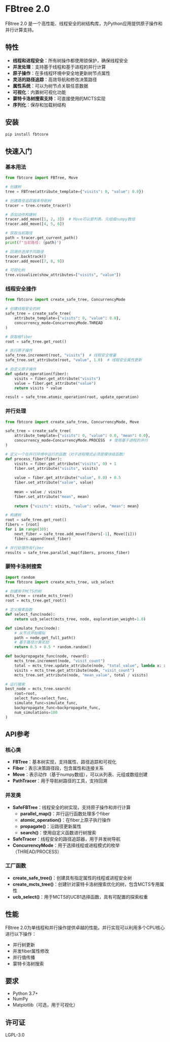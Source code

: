 
# FBtree 2.0

FBtree 2.0 是一个高性能、线程安全的树结构库，为Python应用提供原子操作和并行计算支持。

## 特性

- **线程和进程安全**：所有树操作都使用锁保护，确保线程安全
- **并发处理**：支持基于线程和基于进程的并行计算
- **原子操作**：在多线程环境中安全地更新树节点属性
- **灵活的路径追踪**：高效导航和修改决策路径
- **属性系统**：可以为树节点关联任意数据
- **可视化**：内置树可视化功能
- **蒙特卡洛树搜索支持**：可直接使用的MCTS实现
- **序列化**：保存和加载树结构

## 安装

```bash
pip install fbtcore
```

## 快速入门

### 基本用法

```python
from fbtcore import FBTree, Move

# 创建树
tree = FBTree(attribute_template={"visits": 0, "value": 0.0})

# 创建路径追踪器来导航树
tracer = tree.create_tracer()

# 添加动作构建树
tracer.add_move([1, 2, 3])  # Move可以是列表、元组或numpy数组
tracer.add_move([4, 5, 6])

# 获取当前路径
path = tracer.get_current_path()
print(f"当前路径: {path}")

# 回溯并选择不同路径
tracer.backtrack()
tracer.add_move([7, 8, 9])

# 可视化树
tree.visualize(show_attributes=["visits", "value"])
```

### 线程安全操作

```python
from fbtcore import create_safe_tree, ConcurrencyMode

# 创建线程安全的树
safe_tree = create_safe_tree(
    attribute_template={"visits": 0, "value": 0.0},
    concurrency_mode=ConcurrencyMode.THREAD
)

# 获取根fiber
root = safe_tree.get_root()

# 执行原子操作
safe_tree.increment(root, "visits")  # 线程安全增量
safe_tree.set_attribute(root, "value", 1.0)  # 线程安全属性更新

# 自定义原子操作
def update_operation(fiber):
    visits = fiber.get_attribute("visits")
    value = fiber.get_attribute("value")
    return visits * value

result = safe_tree.atomic_operation(root, update_operation)
```

### 并行处理

```python
from fbtcore import create_safe_tree, ConcurrencyMode, Move

safe_tree = create_safe_tree(
    attribute_template={"visits": 0, "value": 0.0, "mean": 0.0},
    concurrency_mode=ConcurrencyMode.PROCESS  # 使用基于进程的并行
)

# 定义一个在并行环境中运行的函数（对于进程模式必须是模块级函数）
def process_fiber(fiber):
    visits = fiber.get_attribute("visits", 0) + 1
    fiber.set_attribute("visits", visits)
    
    value = fiber.get_attribute("value", 0.0) + 0.5
    fiber.set_attribute("value", value)
    
    mean = value / visits
    fiber.set_attribute("mean", mean)
    
    return {"visits": visits, "value": value, "mean": mean}

# 构建树
root = safe_tree.get_root()
fibers = [root]
for i in range(10):
    next_fiber = safe_tree.add_move(fibers[-1], Move([i]))
    fibers.append(next_fiber)

# 并行处理所有fiber
results = safe_tree.parallel_map(fibers, process_fiber)
```

### 蒙特卡洛树搜索

```python
import random
from fbtcore import create_mcts_tree, ucb_select

# 创建用于MCTS的树
mcts_tree = create_mcts_tree()
root = mcts_tree.get_root()

# 定义搜索函数
def select_func(node):
    return ucb_select(mcts_tree, node, exploration_weight=1.0)

def simulate_func(node):
    # 从节点开始模拟
    path = node.get_full_path()
    # 基于路径计算奖励
    return 0.5 + 0.5 * random.random()

def backpropagate_func(node, reward):
    mcts_tree.increment(node, "visit_count")
    total = mcts_tree.update_attribute(node, "total_value", lambda x: x + reward)
    visits = mcts_tree.get_attribute(node, "visit_count")
    mcts_tree.set_attribute(node, "mean_value", total / visits)

# 运行搜索
best_node = mcts_tree.search(
    root=root,
    select_func=select_func,
    simulate_func=simulate_func,
    backpropagate_func=backpropagate_func,
    num_simulations=100
)
```

## API参考

### 核心类

- **FBTree**：基本树实现，支持属性、路径追踪和可视化
- **Fiber**：表示决策路径段，包含属性和连接关系
- **Move**：表示动作（基于numpy数组），可以从列表、元组或数组创建
- **PathTracer**：用于导航树路径的工具，支持回溯

### 并发类

- **SafeFBTree**：线程安全的树实现，支持原子操作和并行计算
  - **parallel_map()**：并行运行函数处理多个fiber
  - **atomic_operation()**：在fiber上原子执行操作
  - **propagate()**：沿路径更新属性
  - **search()**：使用自定义函数进行树搜索
- **SafeTracer**：线程安全的路径追踪器，用于并发树导航
- **ConcurrencyMode**：用于选择线程或进程模式的枚举（THREAD/PROCESS）

### 工厂函数

- **create_safe_tree()**：创建具有指定属性的线程或进程安全树
- **create_mcts_tree()**：创建针对蒙特卡洛树搜索优化的树，包含MCTS专用属性
- **ucb_select()**：用于MCTS的UCB1选择函数，具有可配置的探索权重

## 性能

FBtree 2.0为单线程和并行操作提供卓越的性能。并行实现可以利用多个CPU核心进行以下操作：

- 并行树更新
- 并发fiber属性修改
- 并行值传播
- 蒙特卡洛树搜索

## 要求

- Python 3.7+
- NumPy
- Matplotlib（可选，用于可视化）

## 许可证

LGPL-3.0
